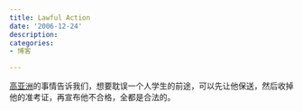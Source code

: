 ```yaml
---
title: Lawful Action
date: '2006-12-24'
description:
categories:
- 博客

---
```

[高亚洲](http://www.ha.xinhuanet.com/xhzx/2006-12/07/content_8715695.htm)的事情告诉我们，想要耽误一个人学生的前途，可以先让他保送，然后收掉他的准考证，再宣布他不合格，全都是合法的。